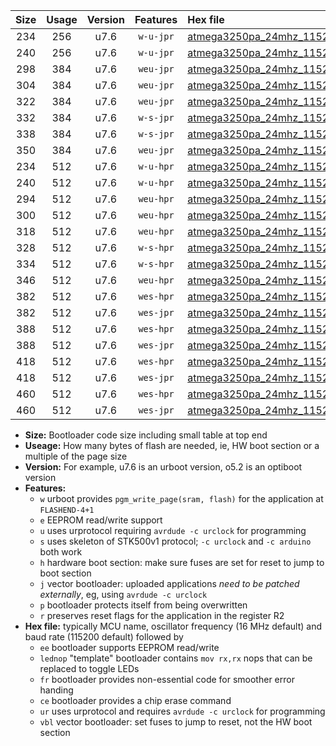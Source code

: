 |Size|Usage|Version|Features|Hex file|
|:-:|:-:|:-:|:-:|:--|
|234|256|u7.6|`w-u-jpr`|[atmega3250pa_24mhz_115200bps_ur_vbl.hex](https://raw.githubusercontent.com/stefanrueger/urboot/main/atmega3250pa_24mhz_115200bps_ur_vbl.hex)|
|240|256|u7.6|`w-u-jpr`|[atmega3250pa_24mhz_115200bps_lednop_ur_vbl.hex](https://raw.githubusercontent.com/stefanrueger/urboot/main/atmega3250pa_24mhz_115200bps_lednop_ur_vbl.hex)|
|298|384|u7.6|`weu-jpr`|[atmega3250pa_24mhz_115200bps_ee_ur_vbl.hex](https://raw.githubusercontent.com/stefanrueger/urboot/main/atmega3250pa_24mhz_115200bps_ee_ur_vbl.hex)|
|304|384|u7.6|`weu-jpr`|[atmega3250pa_24mhz_115200bps_ee_lednop_ur_vbl.hex](https://raw.githubusercontent.com/stefanrueger/urboot/main/atmega3250pa_24mhz_115200bps_ee_lednop_ur_vbl.hex)|
|322|384|u7.6|`weu-jpr`|[atmega3250pa_24mhz_115200bps_ee_lednop_fr_ur_vbl.hex](https://raw.githubusercontent.com/stefanrueger/urboot/main/atmega3250pa_24mhz_115200bps_ee_lednop_fr_ur_vbl.hex)|
|332|384|u7.6|`w-s-jpr`|[atmega3250pa_24mhz_115200bps_vbl.hex](https://raw.githubusercontent.com/stefanrueger/urboot/main/atmega3250pa_24mhz_115200bps_vbl.hex)|
|338|384|u7.6|`w-s-jpr`|[atmega3250pa_24mhz_115200bps_lednop_vbl.hex](https://raw.githubusercontent.com/stefanrueger/urboot/main/atmega3250pa_24mhz_115200bps_lednop_vbl.hex)|
|350|384|u7.6|`weu-jpr`|[atmega3250pa_24mhz_115200bps_ee_lednop_fr_ce_ur_vbl.hex](https://raw.githubusercontent.com/stefanrueger/urboot/main/atmega3250pa_24mhz_115200bps_ee_lednop_fr_ce_ur_vbl.hex)|
|234|512|u7.6|`w-u-hpr`|[atmega3250pa_24mhz_115200bps_ur.hex](https://raw.githubusercontent.com/stefanrueger/urboot/main/atmega3250pa_24mhz_115200bps_ur.hex)|
|240|512|u7.6|`w-u-hpr`|[atmega3250pa_24mhz_115200bps_lednop_ur.hex](https://raw.githubusercontent.com/stefanrueger/urboot/main/atmega3250pa_24mhz_115200bps_lednop_ur.hex)|
|294|512|u7.6|`weu-hpr`|[atmega3250pa_24mhz_115200bps_ee_ur.hex](https://raw.githubusercontent.com/stefanrueger/urboot/main/atmega3250pa_24mhz_115200bps_ee_ur.hex)|
|300|512|u7.6|`weu-hpr`|[atmega3250pa_24mhz_115200bps_ee_lednop_ur.hex](https://raw.githubusercontent.com/stefanrueger/urboot/main/atmega3250pa_24mhz_115200bps_ee_lednop_ur.hex)|
|318|512|u7.6|`weu-hpr`|[atmega3250pa_24mhz_115200bps_ee_lednop_fr_ur.hex](https://raw.githubusercontent.com/stefanrueger/urboot/main/atmega3250pa_24mhz_115200bps_ee_lednop_fr_ur.hex)|
|328|512|u7.6|`w-s-hpr`|[atmega3250pa_24mhz_115200bps.hex](https://raw.githubusercontent.com/stefanrueger/urboot/main/atmega3250pa_24mhz_115200bps.hex)|
|334|512|u7.6|`w-s-hpr`|[atmega3250pa_24mhz_115200bps_lednop.hex](https://raw.githubusercontent.com/stefanrueger/urboot/main/atmega3250pa_24mhz_115200bps_lednop.hex)|
|346|512|u7.6|`weu-hpr`|[atmega3250pa_24mhz_115200bps_ee_lednop_fr_ce_ur.hex](https://raw.githubusercontent.com/stefanrueger/urboot/main/atmega3250pa_24mhz_115200bps_ee_lednop_fr_ce_ur.hex)|
|382|512|u7.6|`wes-hpr`|[atmega3250pa_24mhz_115200bps_ee.hex](https://raw.githubusercontent.com/stefanrueger/urboot/main/atmega3250pa_24mhz_115200bps_ee.hex)|
|382|512|u7.6|`wes-jpr`|[atmega3250pa_24mhz_115200bps_ee_vbl.hex](https://raw.githubusercontent.com/stefanrueger/urboot/main/atmega3250pa_24mhz_115200bps_ee_vbl.hex)|
|388|512|u7.6|`wes-hpr`|[atmega3250pa_24mhz_115200bps_ee_lednop.hex](https://raw.githubusercontent.com/stefanrueger/urboot/main/atmega3250pa_24mhz_115200bps_ee_lednop.hex)|
|388|512|u7.6|`wes-jpr`|[atmega3250pa_24mhz_115200bps_ee_lednop_vbl.hex](https://raw.githubusercontent.com/stefanrueger/urboot/main/atmega3250pa_24mhz_115200bps_ee_lednop_vbl.hex)|
|418|512|u7.6|`wes-hpr`|[atmega3250pa_24mhz_115200bps_ee_lednop_fr.hex](https://raw.githubusercontent.com/stefanrueger/urboot/main/atmega3250pa_24mhz_115200bps_ee_lednop_fr.hex)|
|418|512|u7.6|`wes-jpr`|[atmega3250pa_24mhz_115200bps_ee_lednop_fr_vbl.hex](https://raw.githubusercontent.com/stefanrueger/urboot/main/atmega3250pa_24mhz_115200bps_ee_lednop_fr_vbl.hex)|
|460|512|u7.6|`wes-hpr`|[atmega3250pa_24mhz_115200bps_ee_lednop_fr_ce.hex](https://raw.githubusercontent.com/stefanrueger/urboot/main/atmega3250pa_24mhz_115200bps_ee_lednop_fr_ce.hex)|
|460|512|u7.6|`wes-jpr`|[atmega3250pa_24mhz_115200bps_ee_lednop_fr_ce_vbl.hex](https://raw.githubusercontent.com/stefanrueger/urboot/main/atmega3250pa_24mhz_115200bps_ee_lednop_fr_ce_vbl.hex)|

- **Size:** Bootloader code size including small table at top end
- **Useage:** How many bytes of flash are needed, ie, HW boot section or a multiple of the page size
- **Version:** For example, u7.6 is an urboot version, o5.2 is an optiboot version
- **Features:**
  + `w` urboot provides `pgm_write_page(sram, flash)` for the application at `FLASHEND-4+1`
  + `e` EEPROM read/write support
  + `u` uses urprotocol requiring `avrdude -c urclock` for programming
  + `s` uses skeleton of STK500v1 protocol; `-c urclock` and `-c arduino` both work
  + `h` hardware boot section: make sure fuses are set for reset to jump to boot section
  + `j` vector bootloader: uploaded applications *need to be patched externally*, eg, using `avrdude -c urclock`
  + `p` bootloader protects itself from being overwritten
  + `r` preserves reset flags for the application in the register R2
- **Hex file:** typically MCU name, oscillator frequency (16 MHz default) and baud rate (115200 default) followed by
  + `ee` bootloader supports EEPROM read/write
  + `lednop` "template" bootloader contains `mov rx,rx` nops that can be replaced to toggle LEDs
  + `fr` bootloader provides non-essential code for smoother error handing
  + `ce` bootloader provides a chip erase command
  + `ur` uses urprotocol and requires `avrdude -c urclock` for programming
  + `vbl` vector bootloader: set fuses to jump to reset, not the HW boot section
